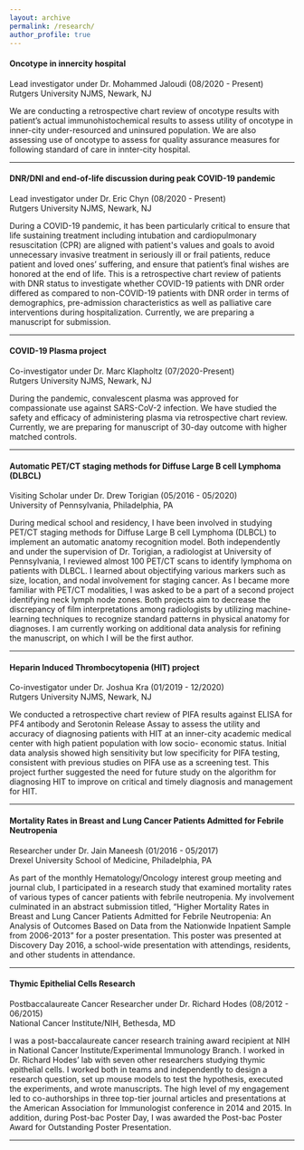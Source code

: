 ```yaml
---
layout: archive
permalink: /research/
author_profile: true
---
```


#### Oncotype in innercity hospital
<p class="info">Lead investigator under Dr. Mohammed Jaloudi (08/2020 - Present)<br>
Rutgers University NJMS, Newark, NJ</p>
We are conducting a retrospective chart review of oncotype results with patient’s actual
immunohistochemical results to assess utility of oncotype in inner-city under-resourced and
uninsured population. We are also assessing use of oncotype to assess for quality assurance measures for following standard of care in innter-city hospital.

---

#### DNR/DNI and end-of-life discussion during peak COVID-19 pandemic
<p class="info">Lead investigator under Dr. Eric Chyn (08/2020 - Present)<br>
Rutgers University NJMS, Newark, NJ</p>
During a COVID-19 pandemic, it has been particularly critical to ensure that life sustaining treatment
including intubation and cardiopulmonary resuscitation (CPR) are aligned with patient&#39;s values and
goals to avoid unnecessary invasive treatment in seriously ill or frail patients, reduce patient and loved
ones’ suffering, and ensure that patient’s final wishes are honored at the end of life. This is a
retrospective chart review of patients with DNR status to investigate whether COVID-19 patients with
DNR order differed as compared to non-COVID-19 patients with DNR order in terms of
demographics, pre-admission characteristics as well as palliative care interventions during
hospitalization. Currently, we are preparing a manuscript for submission.

---

#### COVID-19 Plasma project
<p class="info">Co-investigator under Dr. Marc Klapholtz (07/2020-Present)<br>
Rutgers University NJMS, Newark, NJ</p>
During the pandemic, convalescent plasma was approved for compassionate use against
SARS-CoV-2 infection. We have studied the safety and efficacy of administering plasma via
retrospective chart review. Currently, we are preparing for manuscript of 30-day outcome
with higher matched controls.

---

#### Automatic PET/CT staging methods for Diffuse Large B cell Lymphoma (DLBCL)
<p class="info">Visiting Scholar under Dr. Drew Torigian (05/2016 - 05/2020)<br>
University of Pennsylvania, Philadelphia, PA</p>
During medical school and residency, I have been involved in studying PET/CT staging methods for Diffuse Large B cell Lymphoma (DLBCL) to implement an automatic anatomy recognition model. Both independently and under the supervision of Dr. Torigian, a radiologist at University of Pennsylvania, I reviewed almost 100 PET/CT scans to identify lymphoma on patients with DLBCL. I learned about objectifying various markers such as size, location, and nodal involvement for staging cancer. As I became more familiar with PET/CT modalities, I was asked to be a part of a second project identifying neck lymph node zones. Both projects aim to decrease the discrepancy of film interpretations among radiologists by utilizing machine-learning techniques to recognize standard patterns in physical anatomy for diagnoses. I am currently working on additional data analysis for refining the manuscript, on which I will be the first author.

---

#### Heparin Induced Thrombocytopenia (HIT) project
<p class="info">Co-investigator under Dr. Joshua Kra (01/2019 - 12/2020)<br>
Rutgers University NJMS, Newark, NJ</p>
We conducted a retrospective chart review of PIFA results against ELISA for PF4 antibody
and Serotonin Release Assay to assess the utility and accuracy of diagnosing patients with
HIT at an inner-city academic medical center with high patient population with low socio-
economic status. Initial data analysis showed high sensitivity but low specificity for PIFA
testing, consistent with previous studies on PIFA use as a screening test. This project further
suggested the need for future study on the algorithm for diagnosing HIT to improve on
critical and timely diagnosis and management for HIT.

---

#### Mortality Rates in Breast and Lung Cancer Patients Admitted for Febrile Neutropenia
<p class="info">Researcher under Dr. Jain Maneesh (01/2016 - 05/2017)<br>
Drexel University School of Medicine, Philadelphia, PA</p>
As part of the monthly Hematology/Oncology interest group meeting and journal club, I participated in a research study that examined mortality rates of various types of cancer patients with febrile neutropenia. My involvement culminated in an abstract submission titled, “Higher Mortality Rates in Breast and Lung Cancer Patients Admitted for Febrile Neutropenia: An Analysis of Outcomes Based on Data from the Nationwide Inpatient Sample from 2006-2013” for a poster presentation. This poster was presented at Discovery Day 2016, a school-wide presentation with attendings, residents, and other students in attendance.

---

#### Thymic Epithelial Cells Research
<p class="info">Postbaccalaureate Cancer Researcher under Dr. Richard Hodes (08/2012 - 06/2015)<br>
National Cancer Institute/NIH, Bethesda, MD</p>
I was a post-baccalaureate cancer research training award recipient at NIH in National Cancer Institute/Experimental Immunology Branch. I worked in Dr. Richard Hodes’ lab with seven other researchers studying thymic epithelial cells. I worked both in teams and independently to design a research question, set up mouse models to test the hypothesis, executed the experiments, and wrote manuscripts. The high level of my engagement led to co-authorships in three top-tier journal articles and presentations at the American Association for Immunologist conference in 2014 and 2015. In addition, during Post-bac Poster Day, I was awarded the Post-bac Poster Award for Outstanding Poster Presentation.

---


